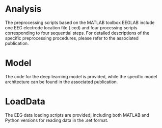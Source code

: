 # Analysis
The preprocessing scripts based on the MATLAB toolbox EEGLAB include one EEG electrode location file (.ced) and four processing scripts corresponding to four sequential steps. For detailed descriptions of the specific preprocessing procedures, please refer to the associated publication.

# Model
The code for the deep learning model is provided, while the specific model architecture can be found in the associated publication.

# LoadData
The EEG data loading scripts are provided, including both MATLAB and Python versions for reading data in the .set format.
